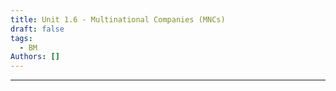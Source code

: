 ```yaml
---
title: Unit 1.6 - Multinational Companies (MNCs)
draft: false
tags:
  - BM
Authors: []
---
```

---

